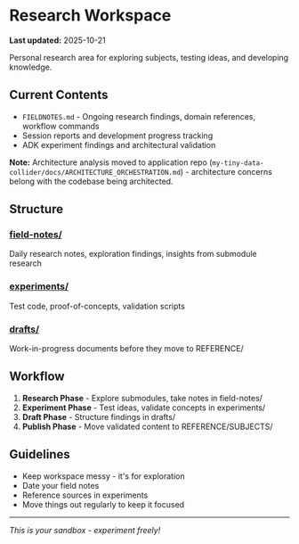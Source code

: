 # Research Workspace

**Last updated:** 2025-10-21

Personal research area for exploring subjects, testing ideas, and developing knowledge.

## Current Contents

- `FIELDNOTES.md` - Ongoing research findings, domain references, workflow commands
- Session reports and development progress tracking
- ADK experiment findings and architectural validation

**Note:** Architecture analysis moved to application repo (`my-tiny-data-collider/docs/ARCHITECTURE_ORCHESTRATION.md`) - architecture concerns belong with the codebase being architected.

## Structure

### [field-notes/](field-notes/)
Daily research notes, exploration findings, insights from submodule research

### [experiments/](experiments/)
Test code, proof-of-concepts, validation scripts

### [drafts/](drafts/)
Work-in-progress documents before they move to REFERENCE/

## Workflow

1. **Research Phase** - Explore submodules, take notes in field-notes/
2. **Experiment Phase** - Test ideas, validate concepts in experiments/
3. **Draft Phase** - Structure findings in drafts/
4. **Publish Phase** - Move validated content to REFERENCE/SUBJECTS/

## Guidelines

- Keep workspace messy - it's for exploration
- Date your field notes
- Reference sources in experiments
- Move things out regularly to keep it focused

---

*This is your sandbox - experiment freely!*